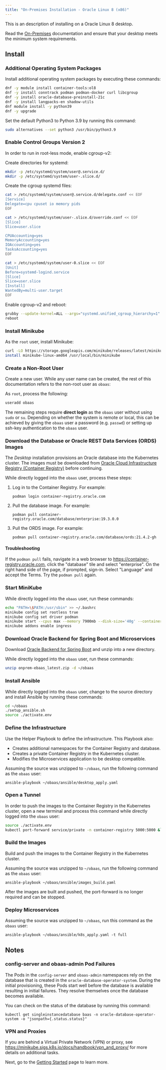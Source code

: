 ```yaml
---
title: "On-Premises Installation - Oracle Linux 8 (x86)"
---
```


This is an description of installing on a Oracle Linux 8 desktop.

Read the [On-Premises](../../on-premises) documentation and ensure that your desktop meets the minimum system requirements.

## Install

### Additional Operating System Packages

Install additional operating system packages by executing these commands:

```bash
dnf -y module install container-tools:ol8
dnf -y install conntrack podman podman-docker curl libcgroup
dnf -y install oracle-database-preinstall-21c
dnf -y install langpacks-en shadow-utils
dnf module install -y python39
dnf -y upgrade
```

Set the default Python3 to Python 3.9 by running this command:

```bash
sudo alternatives --set python3 /usr/bin/python3.9
```

### Enable Control Groups Version 2

In order to run in root-less mode, enable cgroup-v2:

Create directories for systemd:

```bash
mkdir -p /etc/systemd/system/user@.service.d/
mkdir -p /etc/systemd/system/user-.slice.d/
```

Create the cgroup systemd files:

```bash
cat > /etc/systemd/system/user@.service.d/delegate.conf << EOF
[Service]
Delegate=cpu cpuset io memory pids
EOF

cat > /etc/systemd/system/user-.slice.d/override.conf << EOF
[Slice]
Slice=user.slice

CPUAccounting=yes
MemoryAccounting=yes
IOAccounting=yes
TasksAccounting=yes
EOF

cat > /etc/systemd/system/user-0.slice << EOF
[Unit]
Before=systemd-logind.service
[Slice]
Slice=user.slice
[Install]
WantedBy=multi-user.target
EOF
```

Enable cgroup-v2 and reboot:

```bash
grubby --update-kernel=ALL --args="systemd.unified_cgroup_hierarchy=1"
reboot
```

### Install Minikube

As the `root` user, install Minikube:

```bash
curl -LO https://storage.googleapis.com/minikube/releases/latest/minikube-linux-amd64
install minikube-linux-amd64 /usr/local/bin/minikube
```

### Create a Non-Root User

Create a new user. While any user name can be created, the rest of this documentation refers to the non-root user as `obaas`:

As `root`, process the following:

```bash
useradd obaas
```

The remaining steps require **direct login** as the `obaas` user without using `sudo` or `su`.  Depending on whether the system is remote or local, this can be achieved by giving the `obaas` user a password (e.g. `passwd`) or setting up ssh-key authentication to the `obaas` user.

### Download the Database or Oracle REST Data Services (ORDS) Images

The _Desktop_ installation provisions an Oracle database into the Kubernetes cluster. The images must be downloaded
from [Oracle Cloud Infrastructure Registry (Container Registry)](https://container-registry.oracle.com/) before continuing.

While directly logged into the `obaas` user, process these steps:

1. Log in to the Container Registry. For example:

   `podman login container-registry.oracle.com`

2. Pull the database image. For example:

   `podman pull container-registry.oracle.com/database/enterprise:19.3.0.0`

3. Pull the ORDS image. For example:

   `podman pull container-registry.oracle.com/database/ords:21.4.2-gh`

#### Troubleshooting

If the `podman pull` fails, navigate in a web browser to https://container-registry.oracle.com, click the "database" tile and select "enterprise".  On the right hand side of the page, if prompted, sign-in.  Select "Language" and accept the Terms.  Try the `podman pull` again.

### Start MiniKube

While directly logged into the `obaas` user, run these commands:

```bash
echo "PATH=\$PATH:/usr/sbin" >> ~/.bashrc
minikube config set rootless true
minikube config set driver podman
minikube start --cpus max --memory 7900mb --disk-size='40g' --container-runtime=containerd
minikube addons enable ingress
```

### Download Oracle Backend for Spring Boot and Microservices

Download [Oracle Backend for Spring Boot](https://github.com/oracle/microservices-datadriven/releases/download/OBAAS-1.0.0/onprem-ebaas_latest.zip) and unzip into a new directory.

While directly logged into the `obaas` user, run these commands:

```bash
unzip onprem-ebaas_latest.zip -d ~/obaas
```

### Install Ansible

While directly logged into the `obaas` user, change to the source directory and install Ansible by running these commands:

```bash
cd ~/obaas
./setup_ansible.sh
source ./activate.env
```

### Define the Infrastructure

Use the Helper Playbook to define the infrastructure. This Playbook also:

* Creates additional namespaces for the Container Registry and database.
* Creates a private Container Registry in the Kubernetes cluster.
* Modifies the Microservices application to be desktop compatible.

Assuming the source was unzipped to `~/obaas`, run the following command as the `obaas` user:

`ansible-playbook ~/obaas/ansible/desktop_apply.yaml`

### Open a Tunnel

In order to push the images to the Container Registry in the Kubernetes cluster, open a new terminal and process this command while directly logged into the `obaas` user:

```bash
source ./activate.env
kubectl port-forward service/private -n container-registry 5000:5000 &`
```

### Build the Images

Build and push the images to the Container Registry in the Kubernetes cluster.

Assuming the source was unzipped to `~/obaas`, run the following command as the `obaas` user:

`ansible-playbook ~/obaas/ansible/images_build.yaml`

After the images are built and pushed, the port-forward is no longer required and can be stopped.

### Deploy Microservices

Assuming the source was unzipped to `~/obaas`, run this command as the `obaas` user:

`ansible-playbook ~/obaas/ansible/k8s_apply.yaml -t full`

## Notes

### config-server and obaas-admin Pod Failures

The Pods in the `config-server` and `obaas-admin` namespaces rely on the database that is created in
the `oracle-database-operator-system`. During the initial provisioning, these Pods start well before the database is available resulting in initial failures. They resolve themselves once the database becomes available.

You can check on the status of the database by running this command:

`kubectl get singleinstancedatabase baas -n oracle-database-operator-system -o "jsonpath={.status.status}"`

### VPN and Proxies

If you are behind a Virtual Private Network (VPN) or proxy, see https://minikube.sigs.k8s.io/docs/handbook/vpn_and_proxy/ for more details on additional tasks.

Next, go to the [Getting Started](../getting-started/) page to learn more.
